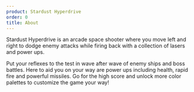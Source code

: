 ```yaml
---
product: Stardust Hyperdrive
order: 0
title: About
---
```


Stardust Hyperdrive is an arcade space shooter where you move left and right to dodge enemy attacks while firing back with a collection of lasers and power ups.

Put your reflexes to the test in wave after wave of enemy ships and boss battles. Here to aid you on your way are power ups including health, rapid fire and powerful missiles. Go for the high score and unlock more color palettes to customize the game your way!